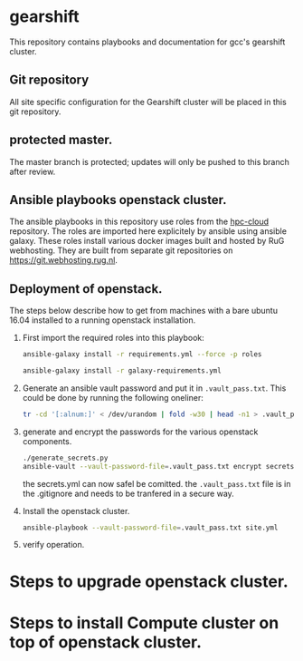 # gearshift

This repository contains playbooks and documentation for gcc's gearshift cluster.

## Git repository
All site specific configuration for the Gearshift cluster will be placed in this git repository.

## protected master.
The master branch is protected; updates will only be pushed to this branch after review.

## Ansible playbooks openstack cluster.
The ansible playbooks in this repository use roles from the [hpc-cloud](https://git.webhosting.rug.nl/HPC/hpc-cloud) repository.
The roles are imported here explicitely by ansible using ansible galaxy.
These roles install various docker images built and hosted by RuG webhosting. They are built from separate git repositories on https://git.webhosting.rug.nl.

## Deployment of openstack.
The steps below describe how to get from machines with a bare ubuntu 16.04 installed to a running openstack installation.


1. First import the required roles into this playbook:

   ```bash
   ansible-galaxy install -r requirements.yml --force -p roles
   ```

   ```bash
   ansible-galaxy install -r galaxy-requirements.yml
   ```

2. Generate an ansible vault password and put it in `.vault_pass.txt`. This could be done by running the following oneliner:

   ```bash
   tr -cd '[:alnum:]' < /dev/urandom | fold -w30 | head -n1 > .vault_pass.txt
   ```

3. generate and encrypt the passwords for the various openstack components.

   ```bash
   ./generate_secrets.py
   ansible-vault --vault-password-file=.vault_pass.txt encrypt secrets.yml
   ```
   the secrets.yml can now safel be comitted. the `.vault_pass.txt` file is in the .gitignore and needs to be tranfered in a secure way.

4. Install the openstack cluster.

   ```bash
   ansible-playbook --vault-password-file=.vault_pass.txt site.yml
   ```

5. verify operation.

# Steps to upgrade openstack cluster.

# Steps to install Compute cluster on top of openstack cluster.
